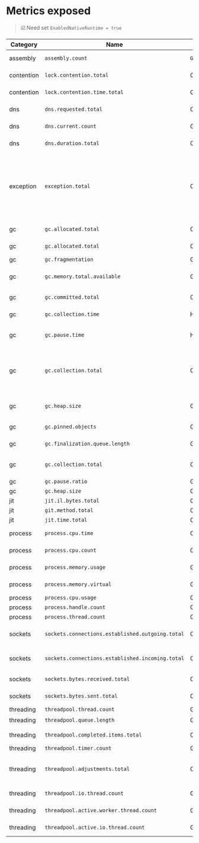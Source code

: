 # Metrics exposed

> ☑️ Need set `EnabledNativeRuntime = true`

| Category | Name                                             | Type    | Unit                                                  | Description                                                                                                                      | Labels | net471 | netcoreapp3.1 | net6.0 |
| -----|--------------------------------------------------| --------- | ---------------------------------------------------------------------------------------------- |----------------------------------------------------------------------------------------------------------------------------------| --------------- | ---------------------------------------- | ---------------------------------------- | ---------------------------------------- |
| assembly   | `assembly.count`                                 | `Gauge` |      | Number of Assemblies Loaded                                                                                                      |        | ✅ | ✅ | ✅ |
| contention | `lock.contention.total`                          | Counter | | The number of locks contended                                                                                                    | | ☑️ | ✅ | ✅ |
| contention | `lock.contention.time.total`                     | Counter | | The total amount of time spent contending locks                                                                                  |  | ☑️ | ☑️ | ☑️ |
| dns        | `dns.requested.total`                            | Counter | | The total number of dns lookup requests                                                                                          | |  | | ✅ |
| dns        | `dns.current.count`                              | Gauge | | The total number of current dns lookups                                                                                          | |  |  | ✅ |
| dns        | `dns.duration.total`                             | Counter | ms | The sum of dns lookup durations                                                                                                  | |  |  | ✅ |
| exception  | `exception.total`                                | Counter |  | Count of exceptions that have been thrown in managed code, since the observation started. The value will be unavailable until an exception has been thrown after System.Diagnostics.Runtime initialization.                                                                                  | type | ✅ | ✅ | ✅ |
| gc         | `gc.allocated.total`                             | Counter | B | Allocation bytes since process start                                                                                             | |  | ✅ | ✅ |
| gc | `gc.allocated.total` | Counter | B | Allocation bytes since process start | gc.heap | ☑️ | ☑️ | ☑️ |
| gc         | `gc.fragmentation`                               | Gauge | % | GC fragmentation                                                                                                                 | |  | ✅ | ✅ |
| gc         | `gc.memory.total.available`                      | Gauge | B | The upper limit on the amount of physical memory .NET can allocate to                                                            | |  | ✅ | ✅ |
| gc         | `gc.committed.total`                             | Counter | B | GC Committed bytes since process start                                                                                           | |  |  | ✅ |
| gc         | `gc.collection.time`                             | Histogram | ms | The amount of time spent running garbage collections                                                                             | gc.generation gc.type | ☑️ | ☑️ | ☑️ |
| gc         | `gc.pause.time`                                  | Histogram | ms | The amount of time execution was paused for garbage collection                                                                   | | ☑️ | ☑️ | ☑️ |
| gc         | `gc.collection.total`                            | Counter |  | Counts the number of garbage collections that have occurred, broken down by generation number and the reason for the collection. | gc.generation gc.reason | ☑️ | ☑️ | ☑️ |
| gc         | `gc.heap.size`                                   | Gauge | B | The current size of all heaps (only updated after a garbage collection)                                                          | gc.generation |  | ✅ | ✅ |
| gc         | `gc.pinned.objects`                              | Gauge |  | The number of pinned objects                                                                                                     | | ☑️ | ☑️ | ☑️ |
| gc         | `gc.finalization.queue.length`                   | Gauge |  | The number of objects waiting to be finalized                                                                                    | | ☑️ | ☑️ | ☑️ |
| gc | `gc.collection.total`                            | Counter |  | Counts the number of garbage collections that have occurred                                                                      | gc.generation | ✅ | ✅ | ✅ |
| gc | `gc.pause.ratio`                                 | Gauge | % | % Time in GC since last GC                                                                                                       | |  | ✅ | ✅ |
| gc | `gc.heap.size`                                   | Gauge | B | The current size of all heaps                                                                                                    | | ✅ | ✅ | ✅ |
| jit        | `jit.il.bytes.total`                             | Counter | B | IL Bytes Jitted                                                                                                                  | |  |  | ✅ |
| jit        | `git.method.total`                               | Counter | | Number of Methods Jitted                                                                                                         | |  |  | ✅ |
| jit        | `jit.time.total`                                 | Counter | ms | Time spent in JIT                                                                                                                | |  |  | ✅ |
| process | `process.cpu.time`                               | Counter | s | Processor time of this process                                                                                                   | state | ✅ | ✅ | ✅ |
| process    | `process.cpu.count`                              | Gauge | | The number of available logical CPUs                                                                                             | | ✅ | ✅ | ✅ |
| process    | `process.memory.usage`                           | Gauge | B | The amount of physical memory in use                                                                                             | | ✅ | ✅ | ✅ |
| process    | `process.memory.virtual`                         | Gauge | B | The amount of committed virtual memory                                                                                           | | ✅ | ✅ | ✅ |
| process    | `process.cpu.usage`                              | Gauge | % | CPU usage                                                                                                                        | | ✅ | ✅ | ✅ |
| process    | `process.handle.count`                           | Gauge | | Process handle count                                                                                                             | | ✅ | ✅ | ✅ |
| process    | `process.thread.count`                           | Gauge | | Process thread count                                                                                                             | | ✅ | ✅ | ✅ |
| sockets    | `sockets.connections.established.outgoing.total` | Counter | | The total number of outgoing established TCP connections                                                                         | |  |  | ✅ |
| sockets    | `sockets.connections.established.incoming.total` | Counter | B | The total number of incoming established TCP connections                                                                         | |  |  | ✅ |
| sockets    | `sockets.bytes.received.total`                   | Counter | B | The total number of bytes received over the network                                                                              | |  |  | ✅ |
| sockets    | `sockets.bytes.sent.total`                       | Counter | | The total number of bytes sent over the network                                                                                  | |  |  | ✅ |
| threading  | `threadpool.thread.count`                        | Gauge | | ThreadPool thread count                                                                                                          | |  | ✅ | ✅ |
| threading  | `threadpool.queue.length`                        | Gauge | | ThreadPool queue length                                                                                                          | | ☑️ | ✅ | ✅ |
| threading  | `threadpool.completed.items.total`               | Counter | | ThreadPool completed work item count                                                                                             | | ☑️ | ✅ | ✅ |
| threading  | `threadpool.timer.count`                         | Gauge | | Number of active timers                                                                                                          | |  | ✅ | ✅ |
| threading  | `threadpool.adjustments.total`                   | Counter | | The total number of changes made to the size of the thread pool, labeled by the reason for change                                | adjustment.reason | ☑️ | ☑️ | ☑️ |
| threading  | `threadpool.io.thread.count`                     | Gauge | | The number of active threads in the IO thread pool                                                                               | | ☑️ | ☑️ | ☑️ |
| threading | `threadpool.active.worker.thread.count`          | Gauge | | The number of active worker threads                                                                                              | | ✅ | ✅ | ✅ |
| threading | `threadpool.active.io.thread.count`              | Gauge | | The number of active IO threads                                                                                                  | | ✅ | ✅ | ✅ |

